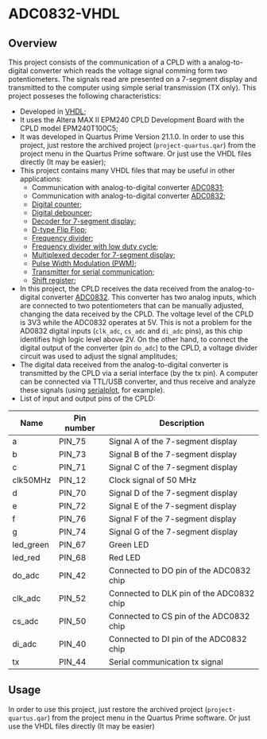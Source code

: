 # ADC0832-VHDL

## Overview

This project consists of the communication of a CPLD with a analog-to-digital converter which reads the voltage signal comming form two potentiometers. The signals read are presented on a 7-segment display and transmitted to the computer using simple serial transmission (TX only). This project posseses the following characteristics:

- Developed in [VHDL](https://en.wikipedia.org/wiki/VHDL);
- It uses the Altera MAX II EPM240 CPLD Development Board with the CPLD model EPM240T100C5;
- It was developed in Quartus Prime Version 21.1.0. In order to use this project, just restore the archived project (`project-quartus.qar`) from the project menu in the Quartus Prime software. Or just use the VHDL files directly (It may be easier);
- This project contains many VHDL files that may be useful in other applications:
    - Communication with analog-to-digital converter [ADC0831](./adc0831.vhd);
    - Communication with analog-to-digital converter [ADC0832](./adc0832.vhd);
    - [Digital counter](./counter.vhd);
    - [Digital debouncer](./debouncer.vhd);
    - [Decoder for 7-segment display](./decoder7seg.vhd);
    - [D-type Flip Flop](./flip_flop.vhd);
    - [Frequency divider](./freq_divider.vhd);
    - [Frequency divider with low duty cycle](./freq_divider_low.vhd);
    - [Multiplexed decoder for 7-segment display](./multiplexed_decoder7seg.vhd);
    - [Pulse Width Modulation (PWM)](./pwm.vhd);
    - [Transmitter for serial communication](./serial_tx.vhd);
    - [Shift register](./shift_register.vhd);
- In this project, the CPLD receives the data received from the analog-to-digital converter [ADC0832](https://www.ti.com/product/ADC0832-N). This converter has two analog inputs, which are connected to two potentiometers that can be manually adjusted, changing the data received by the CPLD. The voltage level of the CPLD is 3V3 while the ADC0832 operates at 5V. This is not a problem for the AD0832 digital inputs (`clk_adc`, `cs_adc` and `di_adc` pins), as this chip identifies high logic level above 2V. On the other hand, to connect the digital output of the converter (pin `do_adc`) to the CPLD, a voltage divider circuit was used to adjust the signal amplitudes;
- The digital data received from the analog-to-digital converter is transmitted by the CPLD via a serial interface (by the tx pin). A computer can be connected via TTL/USB converter, and thus receive and analyze these signals (using [serialplot](https://github.com/hyOzd/serialplot), for example).
- List of input and output pins of the CPLD:

| Name        | Pin number  | Description |
| ----------- | ----------- | ----------- |
| a           |	PIN_75      | Signal A of the 7-segment display	|
| b           |	PIN_73      | Signal B of the 7-segment display	|
| c           |	PIN_71      | Signal C of the 7-segment display	|
| clk50MHz    |	PIN_12      | Clock signal of 50 MHz |
| d           |	PIN_70      | Signal D of the 7-segment display	|
| e           |	PIN_72      | Signal E of the 7-segment display	|
| f           |	PIN_76      | Signal F of the 7-segment display	|
| g           |	PIN_74      | Signal G of the 7-segment display	|
| led_green   |	PIN_67      | Green LED |
| led_red     |	PIN_68      | Red LED |
| do_adc      |	PIN_42      | Connected to DO pin of the ADC0832 chip |
| clk_adc     |	PIN_52      | Connected to DLK pin of the ADC0832 chip |
| cs_adc      |	PIN_50      | Connected to CS pin of the ADC0832 chip |
| di_adc      |	PIN_40      | Connected to DI pin of the ADC0832 chip |
| tx          |	PIN_44      | Serial communication tx signal |

## Usage

In order to use this project, just restore the archived project (`project-quartus.qar`) from the project menu in the Quartus Prime software. Or just use the VHDL files directly (It may be easier)